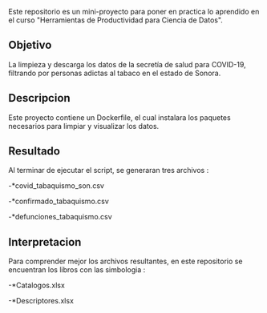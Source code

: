 Este repositorio es un mini-proyecto para poner en practica lo aprendido en el curso "Herramientas de Productividad para Ciencia de Datos".

## Objetivo
La limpieza y descarga los datos de la secretía de salud para COVID-19, filtrando por personas adictas al tabaco en el estado de Sonora.


## Descripcion 
Este proyecto contiene un Dockerfile, el cual instalara los paquetes necesarios para limpiar y visualizar los datos.

## Resultado
Al terminar de ejecutar el script, se generaran tres archivos :

  -*covid_tabaquismo_son.csv 
  
  -*confirmado_tabaquismo.csv
  
  -*defunciones_tabaquismo.csv 

## Interpretacion
Para comprender mejor los archivos resultantes, en este repositorio se encuentran los libros con las simbologia :

 -*Catalogos.xlsx
 
 -*Descriptores.xlsx
